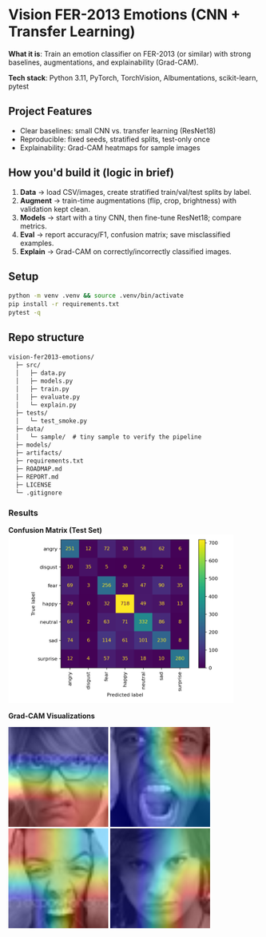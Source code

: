 # Vision FER-2013 Emotions (CNN + Transfer Learning)

**What it is**: Train an emotion classifier on FER-2013 (or similar) with strong baselines,
augmentations, and explainability (Grad-CAM).

**Tech stack**: Python 3.11, PyTorch, TorchVision, Albumentations, scikit-learn, pytest

## Project Features
- Clear baselines: small CNN vs. transfer learning (ResNet18)
- Reproducible: fixed seeds, stratified splits, test-only once
- Explainability: Grad-CAM heatmaps for sample images

## How you'd build it (logic in brief)
1. **Data** → load CSV/images, create stratified train/val/test splits by label.
2. **Augment** → train-time augmentations (flip, crop, brightness) with validation kept clean.
3. **Models** → start with a tiny CNN, then fine-tune ResNet18; compare metrics.
4. **Eval** → report accuracy/F1, confusion matrix; save misclassified examples.
5. **Explain** → Grad-CAM on correctly/incorrectly classified images.

## Setup
```bash
python -m venv .venv && source .venv/bin/activate
pip install -r requirements.txt
pytest -q
```

## Repo structure
```
vision-fer2013-emotions/
  ├─ src/
  │   ├─ data.py
  │   ├─ models.py
  │   ├─ train.py
  │   ├─ evaluate.py
  │   └─ explain.py
  ├─ tests/
  │   └─ test_smoke.py
  ├─ data/
  │   └─ sample/  # tiny sample to verify the pipeline
  ├─ models/
  ├─ artifacts/
  ├─ requirements.txt
  ├─ ROADMAP.md
  ├─ REPORT.md
  ├─ LICENSE
  └─ .gitignore

```
### Results

**Confusion Matrix (Test Set)**  
<img src="docs/assets/confusion_matrix_test.png" width="450"/>

**Grad-CAM Visualizations**  
<p float="left">
  <img src="docs/assets/sample_0_true-angry_pred-fear.png" width="200"/>
  <img src="docs/assets/sample_1_true-angry_pred-angry.png" width="200"/>
  <img src="docs/assets/sample_2_true-angry_pred-fear.png" width="200"/>
  <img src="docs/assets/sample_4_true-angry_pred-angry.png" width="200"/>
</p>
